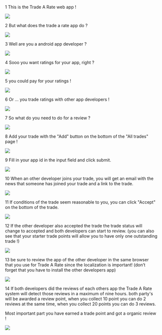 
1 This is the Trade A Rate web app !

![](Aspose.Words.eca55691-09b2-47d4-a998-69d55547725a.001.png)



2 But what does the trade a rate app do ?

![](Aspose.Words.eca55691-09b2-47d4-a998-69d55547725a.002.png)



3 Well are you a android app developer ?

![](Aspose.Words.eca55691-09b2-47d4-a998-69d55547725a.003.png)

4 Sooo you want ratings for your app, right ?

![](Aspose.Words.eca55691-09b2-47d4-a998-69d55547725a.004.png)

5 you could pay for your ratings !

![](Aspose.Words.eca55691-09b2-47d4-a998-69d55547725a.005.png)


6 Or ... you trade ratings with other app developers !

![](Aspose.Words.eca55691-09b2-47d4-a998-69d55547725a.006.png)

7 So what do you need to do for a review ?

![](Aspose.Words.eca55691-09b2-47d4-a998-69d55547725a.007.png)

8 Add your trade with the "Add" button on the bottom of the "All trades" page !

![](Aspose.Words.eca55691-09b2-47d4-a998-69d55547725a.008.png)

9 Fill in your app id in the input field and click submit.

![](Aspose.Words.eca55691-09b2-47d4-a998-69d55547725a.009.png)


10 When an other developer joins your trade, you will get an email with the news that someone has joined your trade and a link to the trade.

![](Aspose.Words.eca55691-09b2-47d4-a998-69d55547725a.010.png)

11 If conditions of the trade seem reasonable to you, you can click "Accept" on the bottom of the trade.

![](Aspose.Words.eca55691-09b2-47d4-a998-69d55547725a.011.png)

12 If the other developer also accepted the trade the trade status will change to accepted and both developers can start to review. (you can also see that your starter trade points will allow you to have only one outstanding trade !)

![](Aspose.Words.eca55691-09b2-47d4-a998-69d55547725a.012.png)

13 be sure to review the app of the other developer in the same browser that you use for Trade A Rate since the localization is important! (don’t forget that you have to install the other developers app)

![](Aspose.Words.eca55691-09b2-47d4-a998-69d55547725a.013.png)


14 If both developers did the reviews of each others app the Trade A Rate system will detect those reviews in a maximum of nine hours. both party's will be awarded a review point, when you collect 10 point you can do 2 reviews at the same time, when you collect 20 points you can do 3 reviews.

Most important part you have earned a trade point and got a organic review !

![](Aspose.Words.eca55691-09b2-47d4-a998-69d55547725a.014.png)
